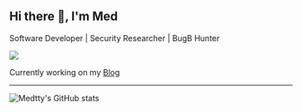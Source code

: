 ## Hi there 👋, I'm Med
Software Developer | Security Researcher | BugB Hunter</div> 

![](https://komarev.com/ghpvc/?username=your-github-medtty&style=flat-square)

Currently working on my [Blog](https://medtty.xyz)

----

![Medtty's GitHub stats](https://github-readme-stats.vercel.app/api?username=medtty&show_icons=true&theme=transparent)
